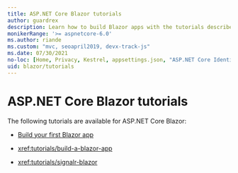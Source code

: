```yaml
---
title: ASP.NET Core Blazor tutorials
author: guardrex
description: Learn how to build Blazor apps with the tutorials described by this article.
monikerRange: '>= aspnetcore-6.0'
ms.author: riande
ms.custom: "mvc, seoapril2019, devx-track-js"
ms.date: 07/30/2021
no-loc: [Home, Privacy, Kestrel, appsettings.json, "ASP.NET Core Identity", cookie, Cookie, Blazor, "Blazor Server", "Blazor WebAssembly", "Identity", "Let's Encrypt", Razor, SignalR]
uid: blazor/tutorials
---
```

# ASP.NET Core Blazor tutorials

The following tutorials are available for ASP.NET Core Blazor:

* [Build your first Blazor app](https://dotnet.microsoft.com/learn/aspnet/blazor-tutorial/intro)

* <xref:tutorials/build-a-blazor-app>

* <xref:tutorials/signalr-blazor>
